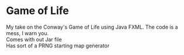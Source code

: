 # Game of Life  
My take on the Conway's Game of Life using Java FXML. The code is a mess, I warn you.  
Comes with out Jar file  
Has sort of a PRNG starting map generator
